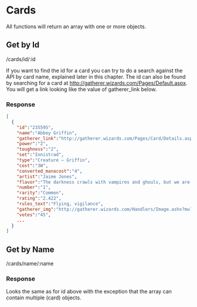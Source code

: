 # Cards

All functions will return an array with one or more objects.

## Get by Id

/cards/id/:id

If you want to find the id for a card you can try to do a search against the API by card name, explained later in this chapter.
The id can also be found by searching for a card at http://gatherer.wizards.com/Pages/Default.aspx. 
You will get a link looking like the value of gatherer_link below. 

### Response

```json
[
  {
    "id":"235595",
    "name":"Abbey Griffin",
    "gatherer_link":"http://gatherer.wizards.com/Pages/Card/Details.aspx?multiverseid=235595",
    "power":"2",
    "toughness":"2",
    "set":"Innistrad",
    "type":"Creature — Griffin",
    "cost":"3W",
    "converted_manacost":"4",
    "artist":"Jaime Jones",
    "flavor":"The darkness crawls with vampires and ghouls, but we are not without allies.",
    "number":"1",
    "rarity":"Common",
    "rating":"2.422",
    "rules_text":"Flying, vigilance",
    "gatherer_img":"http://gatherer.wizards.com/Handlers/Image.ashx?multiverseid=235595&type=card",
    "votes":"45",
    ...
  }
]
```

## Get by Name

/cards/name/:name

### Response

Looks the same as for id above with the exception that the array can contain multiple (card) objects.